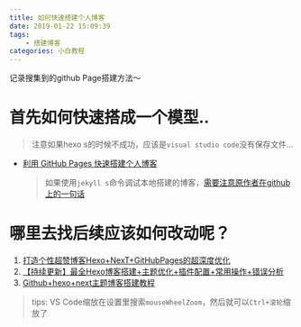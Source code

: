 ```yaml
---
title: 如何快速搭建个人博客 
date: 2019-01-22 15:09:39
tags:
    - 搭建博客
categories: 小白教程
---
```

记录搜集到的github Page搭建方法～
# 首先如何快速搭成一个模型..  

> 注意如果hexo s的时候不成功，应该是`visual studio code`没有保存文件...
<!-- more -->
- [利用 GitHub Pages 快速搭建个人博客](https://www.jianshu.com/p/e68fba58f75c)
   > 如果使用`jekyll s`命令调试本地搭建的博客，[需要注意原作者在github上的一句话](https://github.com/qiubaiying/qiubaiying.github.io#%E5%85%B3%E4%BA%8E%E6%94%B6%E5%88%B0page-build-warning%E7%9A%84-email) 
 
# 哪里去找后续应该如何改动呢？
1. [打造个性超赞博客Hexo+NexT+GitHubPages的超深度优化](https://reuixiy.github.io/technology/computer/computer-aided-art/2017/06/09/hexo-next-optimization.html)
2. [【持续更新】最全Hexo博客搭建+主题优化+插件配置+常用操作+错误分析](https://www.simon96.online/2018/10/12/hexo-tutorial/)
3. [Github+hexo+next主题博客搭建教程](https://zouchanglin.github.io/2018/05/08/2018050801/)


> tips: VS Code缩放在设置里搜索`mouseWheelZoom`，然后就可以`Ctrl+滚轮`缩放了